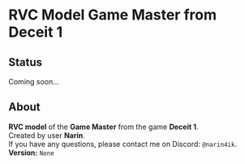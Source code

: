 # RVC Model Game Master from Deceit 1

## Status
Coming soon...

## About
**RVC model** of the **Game Master** from the game **Deceit 1**.  
Created by user **Narin**.  
If you have any questions, please contact me on Discord: `@narin4ik`.  
**Version:** `None`  

